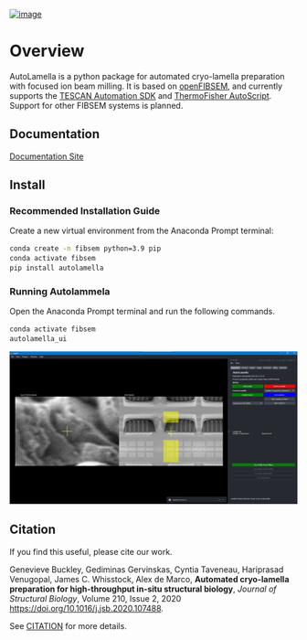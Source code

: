 [![image](http://img.shields.io/pypi/v/autolamella.svg)](https://pypi.python.org/pypi/autolamella/)

# Overview

AutoLamella is a python package for automated cryo-lamella preparation with focused ion beam milling. It is based on [openFIBSEM](https://github.com/DeMarcoLab/fibsem), and currently supports the [TESCAN Automation SDK](https://www.tescan.com/en/products/automation-sdk/) and [ThermoFisher AutoScript](https://www.tescan.com/en/products/autoscript/). Support for other FIBSEM systems is planned.

## Documentation

[Documentation Site](https://demarcolab.github.io/openfibsem-docs/)

## Install

### Recommended Installation Guide

Create a new virtual environment from the Anaconda Prompt terminal:

```bash 
conda create -n fibsem python=3.9 pip
conda activate fibsem
pip install autolamella 
```

### Running Autolammela

Open the Anaconda Prompt terminal and run the following commands.

``` bash
conda activate fibsem
autolamella_ui

```

![ui_new](docs/img/ui_new.png)

## Citation

If you find this useful, please cite our work.

Genevieve Buckley, Gediminas Gervinskas, Cyntia Taveneau, Hariprasad Venugopal, James C. Whisstock, Alex de Marco,
**Automated cryo-lamella preparation for high-throughput in-situ structural biology**,
*Journal of Structural Biology*,
Volume 210, Issue 2,
2020
<https://doi.org/10.1016/j.jsb.2020.107488>.

See [CITATION](CITATION.md) for more details.
